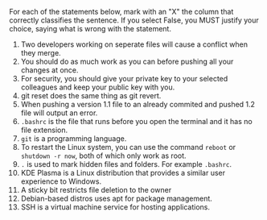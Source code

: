 For each of the statements below, mark with an "X" the column that correctly classifies the sentence. If you select False, you MUST justify your choice, saying what is wrong with the statement.


1. Two developers working on seperate files will cause a conflict when they merge.
2. You should do as much work as you can before pushing all your changes at once.
3. For security, you should give your private key to your selected colleagues and keep your public key with you.
4. git reset does the same thing as git revert.
5. When pushing a version 1.1 file to an already commited and pushed 1.2 file will output an error.
6. `.bashrc` is the file that runs before you open the terminal and it has no file extension.
7. `git` is a programming language.
8. To restart the Linux system, you can use the command `reboot` or `shutdown -r now`, both of which only work as root.
9. `.` is used to mark hidden files and folders. For example `.bashrc`.
10. KDE Plasma is a Linux distribution that provides a similar user experience to Windows.
11. A sticky bit restricts file deletion to the owner
12. Debian-based distros uses apt for package management.
13. SSH is a virtual machine service for hosting applications. 